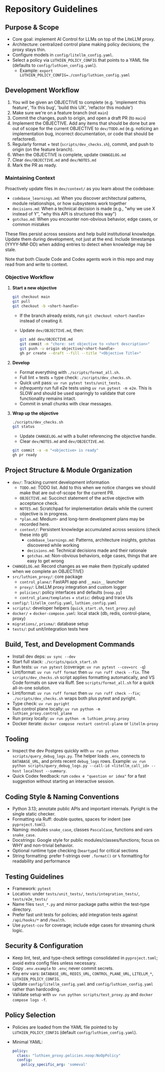 # Repository Guidelines

## Purpose & Scope

- Core goal: implement AI Control for LLMs on top of the LiteLLM proxy.
- Architecture: centralized control plane making policy decisions; the proxy stays thin.
- Configure models in `config/litellm_config.yaml`.
- Select a policy via `LUTHIEN_POLICY_CONFIG` that points to a YAML file (defaults to `config/luthien_config.yaml`).
  - Example: `export LUTHIEN_POLICY_CONFIG=./config/luthien_config.yaml`

## Development Workflow

1. You will be given an OBJECTIVE to complete (e.g. 'implement this feature', 'fix this bug', 'build this UX', 'refactor this module')
2. Make sure we're on a feature branch (not `main`)
3. Commit the changes, push to origin, and open a draft PR (to `main`)
4. Implement the OBJECTIVE. Add any items that should be done but are out of scope for the current OBJECTIVE to `dev/TODO.md` (e.g. noticing an implementation bug, incorrect documentation, or code that should be refactored).
5. Regularly format + test (`scripts/dev_checks.sh`), commit, and push to origin (on the feature branch).
6. When the OBJECTIVE is complete, update `CHANGELOG.md`
7. Clear `dev/OBJECTIVE.md` and `dev/NOTES.md`
8. Mark the PR as ready.

### Maintaining Context

Proactively update files in `dev/context/` as you learn about the codebase:

- `codebase_learnings.md`: When you discover architectural patterns, module relationships, or how subsystems work together
- `decisions.md`: When a technical decision is made (e.g., "why we use X instead of Y", "why this API is structured this way")
- `gotchas.md`: When you encounter non-obvious behavior, edge cases, or common mistakes

These files persist across sessions and help build institutional knowledge. Update them during development, not just at the end. Include timestamps (YYYY-MM-DD) when adding entries to detect when knowledge may be stale.

Note that both Claude Code and Codex agents work in this repo and may read from and write to context.

### Objective Workflow

1. **Start a new objective**

   ```bash
   git checkout main
   git pull
   git checkout -b <short-handle>
   ```

   - If the branch already exists, run `git checkout <short-handle>` instead of creating it.
   - Update `dev/OBJECTIVE.md`, then:

     ```bash
     git add dev/OBJECTIVE.md
     git commit -m "chore: set objective to <short description>"
     git push -u origin objective/<short-handle>
     gh pr create --draft --fill --title "<Objective Title>"
     ```

2. **Develop**

   - Format everything with `./scripts/format_all.sh`.
   - Full lint + tests + type check: `./scripts/dev_checks.sh`.
   - Quick unit pass: `uv run pytest tests/unit_tests`.
   - *infrequenty* run full e2e tests using `uv run pytest -m e2e`. This is SLOW and should be used sparingly to validate that core functionality remains intact.
   - Commit in small chunks with clear messages.

3. **Wrap up the objective**

   ```bash
   ./scripts/dev_checks.sh
   git status
   ```

   - Update `CHANGELOG.md` with a bullet referencing the objective handle.
   - Clear `dev/NOTES.md` and `dev/OBJECTIVE.md`.

   ```bash
   git commit -a -m "<objective> is ready"
   gh pr ready
   ```

## Project Structure & Module Organization

- `dev/`: Tracking current development information
  - `TODO.md`: TODO list. Add to this when we notice changes we should make that are out-of-scope for the current PR.
  - `OBJECTIVE.md`: Succinct statement of the active objective with acceptance check.
  - `NOTES.md`: Scratchpad for implementation details while the current objective is in progress.
  - `*plan.md`: Medium- and long-term development plans may be recorded here.
  - `context/`: Persistent knowledge accumulated across sessions (check these into git)
    - `codebase_learnings.md`: Patterns, architecture insights, gotchas discovered while working
    - `decisions.md`: Technical decisions made and their rationale
    - `gotchas.md`: Non-obvious behaviors, edge cases, things that are easy to get wrong
- `CHANGELOG.md`: Record changes as we make them (typically updated when we complete an OBJECTIVE)
- `src/luthien_proxy/`: core package
  - `control_plane/`: FastAPI app and `__main__` launcher
  - `proxy/`: LiteLLM proxy integration and custom logger
  - `policies/`: policy interfaces and defaults (`noop.py`)
  - `control_plane/templates` + `static`: debug and trace UIs
- `config/`: `litellm_config.yaml`, `luthien_config.yaml`
- `scripts/`: developer helpers (`quick_start.sh`, `test_proxy.py`)
- `docker/` + `docker-compose.yaml`: local stack (db, redis, control-plane, proxy)
- `migrations/`, `prisma/`: database setup
- `tests/`: put unit/integration tests here

## Build, Test, and Development Commands

- Install dev deps: `uv sync --dev`
- Start full stack: `./scripts/quick_start.sh`
- Run tests: `uv run pytest` (coverage: `uv run pytest --cov=src -q`)
- Lint/format: `uv run ruff format` then `uv run ruff check --fix`. The `scripts/dev_checks.sh` script applies formatting automatically, and VS Code formats on save via Ruff. See `scripts/format_all.sh` for a quick all-in-one solution.
- Lint/format: `uv run ruff format` then `uv run ruff check --fix`; `./scripts/dev_checks.sh` wraps both plus pytest and pyright.
- Type check: `uv run pyright`
- Run control plane locally: `uv run python -m luthien_proxy.control_plane`
- Run proxy locally: `uv run python -m luthien_proxy.proxy`
- Docker iterate: `docker compose restart control-plane` or `litellm-proxy`

## Tooling

- Inspect the dev Postgres quickly with `uv run python scripts/query_debug_logs.py`. The helper loads `.env`, connects to `DATABASE_URL`, and prints recent `debug_logs` rows. Example: `uv run python scripts/query_debug_logs.py --call-id <litellm_call_id> --host localhost --summary`.
- Quick Codex feedback: run `codex e "question or idea"` for a fast suggestion without starting an interactive session.

## Coding Style & Naming Conventions

- Python 3.13; annotate public APIs and important internals. Pyright is the single static checker.
- Formatting via Ruff: double quotes, spaces for indent (see `pyproject.toml`).
- Naming: modules `snake_case`, classes `PascalCase`, functions and vars `snake_case`.
- Docstrings: Google style for public modules/classes/functions; focus on WHY and non-trivial behavior.
- Optional runtime type checking (`beartype`) for critical sections
- String formatting: prefer f-strings over `.format()` or `%` formatting for readability and performance

## Testing Guidelines

- Framework: `pytest`
- Location: under `tests/unit_tests/`, `tests/integration_tests/`, `tests/e2e_tests/`
- Name files `test_*.py` and mirror package paths within the test-type directory.
- Prefer fast unit tests for policies; add integration tests against `/api/hooks/*` and `/health`.
- Use `pytest-cov` for coverage; include edge cases for streaming chunk logic.

## Security & Configuration

- Keep lint, test, and type-check settings consolidated in `pyproject.toml`; avoid extra config files unless necessary.
- Copy `.env.example` to `.env`; never commit secrets.
- Key env vars: `DATABASE_URL`, `REDIS_URL`, `CONTROL_PLANE_URL`, `LITELLM_*`, `LUTHIEN_POLICY_CONFIG`.
- Update `config/litellm_config.yaml` and `config/luthien_config.yaml` rather than hardcoding.
- Validate setup with `uv run python scripts/test_proxy.py` and `docker compose logs -f`.

## Policy Selection

- Policies are loaded from the YAML file pointed to by `LUTHIEN_POLICY_CONFIG` (default `config/luthien_config.yaml`).
- Minimal YAML:

  ```yaml
  policy:
    class: "luthien_proxy.policies.noop:NoOpPolicy"
    config:
      policy_specific_arg: 'someval'
  ```
